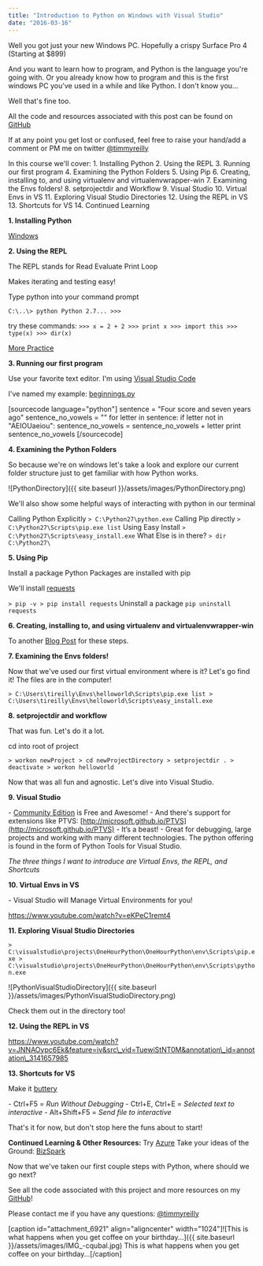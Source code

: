 ```yaml
---
title: "Introduction to Python on Windows with Visual Studio"
date: "2016-03-16"
---
```


Well you got just your new Windows PC. Hopefully a crispy Surface Pro 4 (Starting at $899)

And you want to learn how to program, and Python is the language you're going with. Or you already know how to program and this is the first windows PC you've used in a while and like Python. I don't know you…

Well that's fine too.

All the code and resources associated with this post can be found on [GitHub](https://github.com/timmyreilly/onehourpython/tree/windows)

If at any point you get lost or confused, feel free to raise your hand/add a comment or PM me on twitter [@timmyreilly](http://twitter.com/timmyreilly)

In this course we'll cover: 1. Installing Python 2. Using the REPL 3. Running our first program 4. Examining the Python Folders 5. Using Pip 6. Creating, installing to, and using virtualenv and virtualenvwrapper-win 7. Examining the Envs folders! 8. setprojectdir and Workflow 9. Visual Studio 10. Virtual Envs in VS 11. Exploring Visual Studio Directories 12. Using the REPL in VS 13. Shortcuts for VS 14. Continued Learning

**1\. Installing Python**

[Windows](http://timmyreilly.azurewebsites.net/python-pip-virtualenv-installation-on-windows/)

**2\. Using the REPL**

The REPL stands for Read Evaluate Print Loop

Makes iterating and testing easy!

Type python into your command prompt

`C:\..\> python Python 2.7... >>>`

try these commands: `>>> x = 2 + 2 >>> print x >>> import this >>> type(x) >>> dir(x)`

[More Practice](http://timmyreilly.azurewebsites.net/python-introduction/)

**3\. Running our first program**

Use your favorite text editor. I'm using [Visual Studio Code](https://code.visualstudio.com/)

I've named my example: [beginnings.py](https://github.com/timmyreilly/onehourpython/blob/windows/README.md)

\[sourcecode language="python"\] sentence = "Four score and seven years ago" sentence\_no\_vowels = "" for letter in sentence: if letter not in "AEIOUaeiou": sentence\_no\_vowels = sentence\_no\_vowels + letter print sentence\_no\_vowels \[/sourcecode\]

**4\. Examining the Python Folders**

So because we're on windows let's take a look and explore our current folder structure just to get familiar with how Python works.

![PythonDirectory]({{ site.baseurl }}/assets/images/PythonDirectory.png)

We'll also show some helpful ways of interacting with python in our terminal

Calling Python Explicitly `> C:\Python27\python.exe` Calling Pip directly `> C:\Python27\Scripts\pip.exe list` Using Easy Install `> C:\Python27\Scripts\easy_install.exe` What Else is in there? `> dir C:\Python27\`

**5\. Using Pip**

Install a package Python Packages are installed with pip

We'll install [requests](http://docs.python-requests.org/en/latest/)

`> pip -v > pip install requests` Uninstall a package `pip uninstall requests`

**6\. Creating, installing to, and using virtualenv and virtualenvwrapper-win**

To another [Blog Post](http://timmyreilly.azurewebsites.net/python-flask-windows-development-environment-setup/) for these steps.

**7\. Examining the Envs folders!**

Now that we've used our first virtual environment where is it? Let's go find it! The files are in the computer!

`> C:\Users\tireilly\Envs\helloworld\Scripts\pip.exe list > C:\Users\tireilly\Envs\helloworld\Scripts\easy_install.exe`

**8\. setprojectdir and workflow**

That was fun. Let's do it a lot.

cd into root of project

`> workon newProject > cd newProjectDirectory > setprojectdir . > deactivate > workon helloworld`

Now that was all fun and agnostic. Let's dive into Visual Studio.

**9\. Visual Studio**

\- [Community Edition](https://www.visualstudio.com/en-us/products/visual-studio-community-vs.aspx) is Free and Awesome! - And there's support for extensions like PTVS: [http://microsoft.github.io/PTVS](http://microsoft.github.io/PTVS) \- It’s a beast! - Great for debugging, large projects and working with many different technologies. The python offering is found in the form of Python Tools for Visual Studio.

_The three things I want to introduce are Virtual Envs, the REPL, and Shortcuts_

**10\. Virtual Envs in VS**

\- Visual Studio will Manage Virtual Environments for you!

https://www.youtube.com/watch?v=eKPeC1remt4

**11\. Exploring Visual Studio Directories**

`> C:\visualstudio\projects\OneHourPython\OneHourPython\env\Scripts\pip.exe > C:\visualstudio\projects\OneHourPython\OneHourPython\env\Scripts\python.exe`

![PythonVisualStudioDirectory]({{ site.baseurl }}/assets/images/PythonVisualStudioDirectory.png)

Check them out in the directory too!

**12\. Using the REPL in VS**

https://www.youtube.com/watch?v=JNNAOypc6Ek&feature=iv&src\_vid=TuewiStNT0M&annotation\_id=annotation\_3141657985

**13\. Shortcuts for VS**

Make it [buttery](http://timmyreilly.azurewebsites.net/3-shortcuts-that-justify-opening-visual-studio/)

\- Ctrl+F5 = _Run Without Debugging_ \- Ctrl+E, Ctrl+E = _Selected text to interactive_ \- Alt+Shift+F5 = _Send file to interactive_

That's it for now, but don't stop here the funs about to start!

**Continued Learning & Other Resources:** Try [Azure](https://azure.microsoft.com/en-us/?b=16.11a) Take your ideas of the Ground: [BizSpark](https://www.microsoft.com/bizspark)

Now that we've taken our first couple steps with Python, where should we go next?

See all the code associated with this project and more resources on my [GitHub](https://github.com/timmyreilly/onehourpython/tree/windows)!

Please contact me if you have any questions: [@timmyreilly](http://twitter.com/timmyreilly)

\[caption id="attachment\_6921" align="aligncenter" width="1024"\]![This is what happens when you get coffee on your birthday...]({{ site.baseurl }}/assets/images/IMG_-cqubal.jpg) This is what happens when you get coffee on your birthday...\[/caption\]

